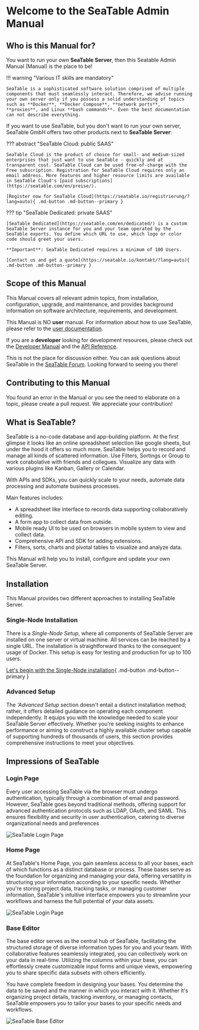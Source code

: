 # Welcome to the SeaTable Admin Manual

## Who is this Manual for?

You want to run your own **SeaTable Server**, then this Seatable Admin Manual (Manual) is the place to be!


!!! warning "Various IT skills are mandatory"

    SeaTable is a sophisticated software solution comprised of multiple components that must seamlessly interact. Therefore, we advise running your own server only if you possess a solid understanding of topics such as **Docker**, **Docker Compose**, **network ports**, **proxies**, and Linux **bash commands**. Even the best documentation can not describe everything.

If you want to use SeaTable, but you don't want to run your own server, SeaTable GmbH offers two other products next to **SeaTable Server**:

??? abstract "SeaTable Cloud: public SAAS"

    SeaTable Cloud is the product of choice for small- and medium-sized enterprises that just want to use SeaTable - quickly and at transparent cost. SeaTable Cloud can be used free-of-charge with the Free subscription. Registration for SeaTable Cloud requires only an email address. More features and higher resource limits are available in SeaTable Cloud's [paid subscriptions](https://seatable.com/en/preise/).

    [Register now for SeaTable Cloud](https://seatable.io/registrierung/?lang=auto){ .md-button .md-button--primary }

??? tip "SeaTable Dedicated: private SAAS"

    [SeaTable Dedicated](https://seatable.com/en/dedicated/) is a custom SeaTable Server instance for you and your team operated by the SeaTable exports. You define which URL to use, which logo or color code should greet your users.

    **Important**: SeaTable Dedicated requires a minimum of 100 Users.

    [Contact us and get a quote](https://seatable.io/kontakt/?lang=auto){ .md-button .md-button--primary }


## Scope of this Manual

This Manual covers all relevant admin topics, from installation, configuration, upgrade, and maintenance, and provides background information on software architecture, requirements, and development.

This Manual is NO **user** manual. For information about how to use SeaTable, please refer to the [user documentation](https://docs.seatable.io/).

If you are a **developer** looking for development resources, please check out the [Developer Manual](https://developer.seatable.io) and the [API Reference](https://api.seatable.io).

This is not the place for discussion either. You can ask questions about SeaTable in the [SeaTable Forum](https://forum.seatable.io). Looking forward to seeing you there!

## Contributing to this Manual

You found an error in the Manual or you see the need to elaborate on a topic, please create a pull request. We appreciate your contribution!

## What is SeaTable?

SeaTable is a no-code database and app-building platform. At the first glimpse it looks like an online spreadsheet selection like google sheets, but under the hood it offers so much more. SeaTable helps you to record and manage all kinds of scattered information. Use Filters, Sortings or Group to work corabolative with friends and collegues. Visualize any data with various plugins like Kanban, Gallery or Calendar.

With APIs and SDKs, you can quickly scale to your needs, automate data processing and automate business processes.

Main features includes:

- A spreadsheet like interface to records data supporting collaboratively editing.
- A form app to collect data from outside.
- Mobile ready UI to be used on browsers in mobile system to view and collect data.
- Comprehensive API and SDK for adding extensions.
- Filters, sorts, charts and pivotal tables to visualize and analyze data.

This Manual will help you to install, configure and update your own SeaTable Server.

## Installation

This Manual provides two different approaches to installing SeaTable Server.

### Single-Node Installation

There is a _Single-Node Setup_, where all components of SeaTable Server are installed on one server or virtual machine. All services can be reached by a single URL. The installation is straightforward thanks to the consequent usage of Docker. This setup is easy for testing and production for up to 100 users.

[Let's begin with the Single-Node installation](installation/basic-setup.md){ .md-button .md-button--primary }

### Advanced Setup

The _'Advanced Setup_ section doesn't entail a distinct installation method; rather, it offers detailed guidance on operating each component independently. It equips you with the knowledge needed to scale your SeaTable Server effectively. Whether you're seeking insights to enhance performance or aiming to construct a highly available cluster setup capable of supporting hundreds of thousands of users, this section provides comprehensive instructions to meet your objectives.

## Impressions of SeaTable

### Login Page

Every user accessing SeaTable via the browser must undergo authentication, typically through a combination of email and password. However, SeaTable goes beyond traditional methods, offering support for advanced authentication protocols such as LDAP, OAuth, and SAML. This ensures flexibility and security in user authentication, catering to diverse organizational needs and preferences

![SeaTable Login Page](assets/images/screenshot_seatable_login.png)

### Home Page

At SeaTable's Home Page, you gain seamless access to all your bases, each of which functions as a distinct database or process. These bases serve as the foundation for organizing and managing your data, offering versatility in structuring your information according to your specific needs. Whether you're storing project data, tracking tasks, or managing customer information, SeaTable's intuitive interface empowers you to streamline your workflows and harness the full potential of your data assets.

![SeaTable Login Page](assets/images/screenshot_seatable_home_page.png)

### Base Editor

The base editor serves as the central hub of SeaTable, facilitating the structured storage of diverse information types for you and your team. With collaborative features seamlessly integrated, you can collectively work on your data in real-time. Utilizing the columns within your base, you can effortlessly create customizable input forms and unique views, empowering you to share specific data subsets with others efficiently.

You have complete freedom in designing your bases. You determine the data to be saved and the manner in which you interact with it. Whether it's organizing project details, tracking inventory, or managing contacts, SeaTable empowers you to tailor your bases to your specific needs and workflows.

![SeaTable Base Editor](assets/images/screenshot_seatable_base_editor.png)
